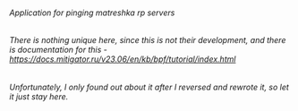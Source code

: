###### Application for pinging matreshka rp servers
###### There is nothing unique here, since this is not their development, and there is documentation for this - https://docs.mitigator.ru/v23.06/en/kb/bpf/tutorial/index.html
###### Unfortunately, I only found out about it after I reversed and rewrote it, so let it just stay here.
